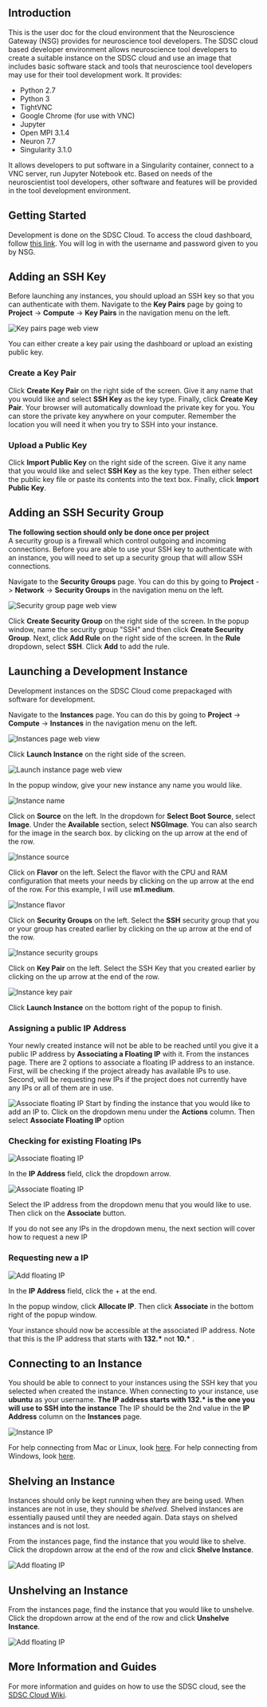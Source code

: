 ## Introduction
This is the user doc for the cloud environment that the Neuroscience Gateway
(NSG) provides for neuroscience tool developers. The SDSC cloud based developer
environment allows neuroscience tool developers to create a suitable instance
on the SDSC cloud and use an image that includes basic software stack and tools
that neuroscience tool developers may use for their tool development work. It
provides:

* Python 2.7
* Python 3
* TightVNC
* Google Chrome (for use with VNC)
* Jupyter
* Open MPI 3.1.4
* Neuron 7.7
* Singularity 3.1.0

It allows developers to put software in a Singularity container, connect to a
VNC server, run Jupyter Notebook etc. Based on needs of the neuroscientist tool
developers, other software and features will be provided in the tool development
environment.

## Getting Started

Development is done on the SDSC Cloud. To access the cloud dashboard,
follow [this link](https://dashboard.cloud.sdsc.edu/). You will log in
with the username and password given to you by NSG.

## Adding an SSH Key
Before launching any instances, you should upload an SSH key so that you can authenticate with them. Navigate to the **Key Pairs** page by going to **Project** ->
**Compute** -> **Key Pairs** in the navigation menu on the left.

![Key pairs page web view](res/key_pairs.png)

You can either create a key pair using the dashboard or upload an
existing public key.


### Create a Key Pair
Click **Create Key Pair** on the right side of the screen. Give it any name
that you would like and select **SSH Key** as the key type. Finally, click
**Create Key Pair**. Your browser will automatically download the private key 
for you. You can store the private key anywhere on your computer. 
Remember the location you will need it when you try to SSH into your instance.


### Upload a Public Key
Click **Import Public Key** on the right side of the screen. Give it any name
that you would like and select **SSH Key** as the key type. Then either select
the public key file or paste its contents into the text box. Finally,
click **Import Public Key**.


## Adding an SSH Security Group
**The following section should only be done once per project**\
A security group is a firewall which control outgoing and incoming connections.
Before you are able to use your SSH key to authenticate with an instance,
you will need to set up a security group that will allow SSH connections. 


Navigate to the **Security Groups** page. You can do this by going to **Project**
-> **Network** -> **Security Groups** in the navigation menu on the left.

![Security group page web view](res/security_groups.png)

Click **Create Security Group** on the right side of the screen. In the popup
window, name the security group "SSH" and then click **Create Security Group**.
Next, click **Add Rule** on the right side of the screen. In the **Rule** 
dropdown, select **SSH**. Click **Add** to add the rule.

## Launching a Development Instance
Development instances on the SDSC Cloud come prepackaged with software for
development.

Navigate to the **Instances** page.
You can do this by going to **Project** -> **Compute** -> **Instances** in the 
navigation menu on the left.

![Instances page web view](res/instances_page.png)

Click **Launch Instance** on the right side of the screen.

![Launch instance page web view](res/launch_instance.png)

In the popup window, give your new instance any name you would like.

![Instance name](res/instance_name.png)

Click on **Source** on the left. In the dropdown for **Select Boot Source**,
select **Image**. Under the **Available** section, select **NSGImage**. 
You can also search for the image in the search box.
by clicking on the up arrow at the end of the row.

![Instance source](res/instance_source_v2.png)

Click on **Flavor** on the left. Select the flavor with the CPU and RAM
configuration that meets your needs by clicking on the up arrow at the end
of the row. For this example, I will use **m1.medium**.

![Instance flavor](res/instance_flavor.png)

Click on **Security Groups** on the left. Select the **SSH** security group that 
you or your group has created earlier by clicking on the up arrow at the end of the row.

![Instance security groups](res/instance_security_groups.png)


Click on **Key Pair** on the left. Select the SSH Key that you created earlier
by clicking on the up arrow at the end of the row.

![Instance key pair](res/instance_key_pair.png)

Click **Launch Instance** on the bottom right of the popup to finish.

### Assigning a public IP Address
Your newly created instance will not be able to be reached until you
give it a public IP address by **Associating a Floating IP** with it.
From the instances page. There are 2 options to associate a floating IP
address to an instance. First, will be checking if the project already has available 
IPs to use. Second, will be requesting new IPs if the project does not currently have 
any IPs or all of them are in use.

![Associate floating IP](res/floating_ip.png)
Start by finding the instance that you would like to add an
IP to. Click on the dropdown menu under the **Actions** column.
Then select **Associate Floating IP** option

### Checking for existing Floating IPs
![Associate floating IP](res/check_floating_ip.png)

In the **IP Address** field, click the dropdown arrow.

![Associate floating IP](res/existing_floating_ip.png)

Select the IP address from the dropdown menu that you 
would like to use. Then click on the **Associate** button.

If you do not see any IPs in the dropdown menu, the next section 
will cover how to request a new IP

### Requesting new a IP


![Add floating IP](res/add_floating_ip.png)

In the **IP Address** field, click the + at the end.


In the popup window, click **Allocate IP**. Then click **Associate** in the
bottom right of the popup window.

Your instance should now be accessible at the associated IP address. Note that 
this is the IP address that starts with **132.\*** not **10.\*** .

## Connecting to an Instance
You should be able to connect to your instances using the SSH key that you
selected when created the instance. When connecting to your instance, use
**ubuntu** as your username. **The IP address starts with 132.\* is the one you will use to SSH into the instance**
The IP should be the 2nd value in the **IP Address** column on the **Instances** page.

![Instance IP](res/instance_ip.png)

For help connecting from Mac or Linux, look [here](https://sdsc-ucsd.atlassian.net/wiki/spaces/SC/pages/110034993/SSH+to+Instance+using+Mac+and+Linux).
For help connecting from Windows, look [here](https://sdsc-ucsd.atlassian.net/wiki/spaces/SC/pages/110034995/SSH+to+Instance+using+Windows).


## Shelving an Instance
Instances should only be kept running when they are being used. When instances
are not in use, they should be _shelved_. Shelved instances are essentially
paused until they are needed again. Data stays on shelved instances and is
not lost.

From the instances page, find the instance that you would like to shelve.
Click the dropdown arrow at the end of the row and click 
**Shelve Instance**.

![Add floating IP](res/shelve_instance.png)

## Unshelving an Instance
From the instances page, find the instance that you would like to unshelve.
Click the dropdown arrow at the end of the row and click 
**Unshelve Instance**.

![Add floating IP](res/unshelve_instance.png)

## More Information and Guides
For more information and guides on how to use the SDSC cloud, see the 
[SDSC Cloud Wiki](https://sdsc-ucsd.atlassian.net/wiki/spaces/SC/overview).